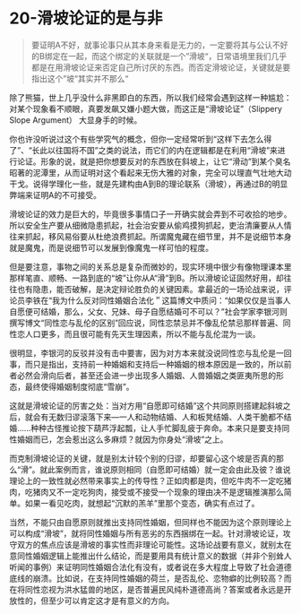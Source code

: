 # 20-滑坡论证的是与非

> 要证明A不好，就事论事只从其本身来看是无力的，一定要将其与公认不好的B绑定在一起，而这个绑定的关联就是一个”滑坡“，日常语境里我们几乎都是在用滑坡论证来否定自己所讨厌的东西。而否定滑坡论证，关键就是要指出这个”坡“其实并不那么“

除了熊猫，世上几乎没什么非黑即白的东西，所以我们经常会遇到这样一种尴尬：对某个现象看不顺眼，真要发飙又嫌小题大做，而这正是“滑坡论证”（Slippery Slope Argument） 大显身手的时候。

你也许没听说过这个有些学究气的概念，但你一定经常听到“这样下去怎么得了”、“长此以往国将不国”之类的说法，而它们的内在逻辑都是在利用“滑坡”来进行论证。形象的说，就是把你想要反对的东西放在斜坡上，让它“滑动”到某个臭名昭著的泥潭里，从而证明对这个看起来无伤大雅的对象，完全可以理直气壮地大动干戈。说得学理化一些，就是先建构由A到B的理论联系（滑坡），再通过B的明显弊端来证明A的不可接受。

滑坡论证的效力是巨大的，毕竟很多事情口子一开确实就会弄到不可收拾的地步。所以安全生产要从细微隐患抓起，社会治安要从偷鸡摸狗抓起，吏治清廉要从人情往来抓起，移风易俗要从杜绝浪费抓起。所谓魔鬼藏在细节里，并不是说细节本身就是魔鬼，而是说细节可以发展到像魔鬼一样可怕的程度。

但是要注意，事物之间的关系总是复杂而微妙的，现实环境中很少有像物理课本里那样笔直、顺畅、一路到底的“坡”让你从A“滑”到B。所以滑坡论证固然好用，却往往也有隐患，能否破解，是决定辩论胜负的关键因素。拿最近的一场论战来说，评论员李铁在“我为什么反对同性婚姻合法化＂这篇博文中质问：“如果仅仅是当事人自愿便可结婚，那么，父女、兄妹、母子自愿结婚可不可以？”社会学家李银河则撰写博文“同性恋与乱伦的区别”回应说，同性恋禁忌并不像乱伦禁忌那样普遍、同性恋人口更多，而且很可能有先天生理因素，所以不能与乱伦混为一谈。

很明显，李银河的反驳并没有击中要害，因为对方本来就没说同性恋与乱伦是一回事，而只是指出，支持前一种婚姻和支持后一种婚姻的根本原因是一致的，所以前者必然会滑向后者，甚至还会进一步出现多人婚姻、人兽婚姻之类匪夷所思的形态，最终使得婚姻制度彻底“雪崩”。

这就是滑坡论证的厉害之处：当对方用“自愿即可结婚”这个共同原则搭建起斜坡之后，就会有无数归谬滚落下来—一人和动物结婚、人和板凳结婚、人类干脆都不结婚......种种古怪推论按下葫芦浮起瓢，让人手忙脚乱疲于奔命。本来只是要支持同性婚姻而已，怎会惹出这么多麻烦？就因为你身处“滑坡”之上。

而克制滑坡论证的关键，就是别太计较个别的归谬，却要留心这个坡是否真的那么“滑”。就此案例而言，谁说原则相同（自愿即可结婚）就一定会由此及彼？谁说理论上的一致性就必然带来事实上的传导性？正如肉都是肉，但吃牛肉不一定吃猪肉，吃猪肉又不一定吃狗肉，接受或不接受一个现象的理由决不是逻辑推演那么简单。如果一看见吃肉，就想起“沉默的羔羊”里那个变态，确实有点过了。

当然，不能只由自愿原则就推出支持同性婚姻，但同样也不能因为这个原则理论上可以构成“滑坡”，就将同性婚姻与所有恶劣的东西捆绑在一起。针对滑坡论证，攻守双方的焦点应该是滑坡的事实性而非理论可能性。这场论战要有意义，就别太在意同性婚姻逻辑上能推出什么结论，而是要用具有统计意义的数据（并非个别耸人听闻的事例）来证明同性婚姻合法化有没有，或者说在多大程度上导致了社会道德底线的崩溃。比如说，在支持同性婚姻的荷兰，是否乱伦、恋物癖的比例较高？而在将同性恋视为洪水猛兽的地区，是否普遍民风纯朴道德高尚？答案或者永远是开放性的，但至少可以肯定这才是有意义的方向。